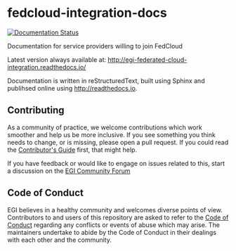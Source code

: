 # fedcloud-integration-docs

[![Documentation Status](https://readthedocs.org/projects/egi-federated-cloud-integration/badge/?version=latest)](http://egi-federated-cloud-integration.readthedocs.io/en/latest/?badge=latest)

Documentation for service providers willing to join FedCloud

Latest version always available at: http://egi-federated-cloud-integration.readthedocs.io/

Documentation is written in reStructuredText, built using Sphinx and publihsed
online using http://readthedocs.io.

## Contributing

As a community of practice, we welcome contributions which work smoother and help us be more inclusive.
If you see something you think needs to change, or is missing, please open a pull request.
If you could read the [Contributor's Guide](.github/CONTRIBUTING.md) first, that might help.

If you have feedback or would like to engage on issues related to this, start a discussion on the [EGI Community Forum](https://community.egi.eu)

## Code of Conduct

EGI believes in a healthy community and welcomes diverse points of view.
Contributors to and users of this repository are asked to refer to the [Code of Conduct](.github/CODE_OF_CONDUCT.md) regarding any conflicts or events of abuse which may arise.
The maintainers undertake to abide by the Code of Conduct in their dealings with each other and the community.
